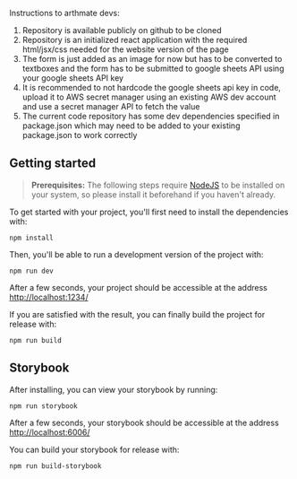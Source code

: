 
Instructions to arthmate devs:
1. Repository is available publicly on github to be cloned
2. Repository is an initialized react application with the required html/jsx/css needed for the website version of the page
3. The form is just added as an image for now but has to be converted to textboxes and the form has to be submitted to google sheets API using your google sheets API key
4. It is recommended to not hardcode the google sheets api key in code, upload it to AWS secret manager using an existing AWS dev account and use a secret manager API to fetch the value
5. The current code repository has some dev dependencies specified in package.json which may need to be added to your existing package.json to work correctly



## Getting started

> **Prerequisites:**
> The following steps require [NodeJS](https://nodejs.org/en/) to be installed on your system, so please
> install it beforehand if you haven't already.

To get started with your project, you'll first need to install the dependencies with:

```
npm install
```

Then, you'll be able to run a development version of the project with:

```
npm run dev
```

After a few seconds, your project should be accessible at the address
[http://localhost:1234/](http://localhost:1234/)


If you are satisfied with the result, you can finally build the project for release with:

```
npm run build
```

## Storybook

After installing, you can view your storybook by running:

```
npm run storybook
```

After a few seconds, your storybook should be accessible at the address
[http://localhost:6006/](http://localhost:6006/)

You can build your storybook for release with:

```
npm run build-storybook
```
